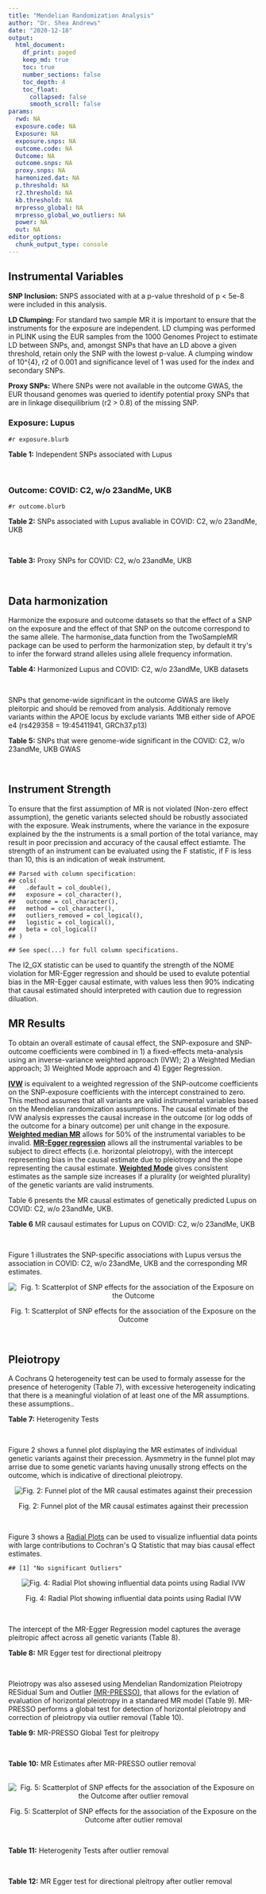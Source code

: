 ```yaml
---
title: "Mendelian Randomization Analysis"
author: "Dr. Shea Andrews"
date: "2020-12-18"
output:
  html_document:
    df_print: paged
    keep_md: true
    toc: true
    number_sections: false
    toc_depth: 4
    toc_float:
      collapsed: false
      smooth_scroll: false
params:
  rwd: NA
  exposure.code: NA
  Exposure: NA
  exposure.snps: NA
  outcome.code: NA
  Outcome: NA
  outcome.snps: NA
  proxy.snps: NA
  harmonized.dat: NA
  p.threshold: NA
  r2.threshold: NA
  kb.threshold: NA
  mrpresso_global: NA
  mrpresso_global_wo_outliers: NA
  power: NA
  out: NA
editor_options:
  chunk_output_type: console
---
```







## Instrumental Variables
**SNP Inclusion:** SNPS associated with at a p-value threshold of p < 5e-8 were included in this analysis.
<br>

**LD Clumping:** For standard two sample MR it is important to ensure that the instruments for the exposure are independent. LD clumping was performed in PLINK using the EUR samples from the 1000 Genomes Project to estimate LD between SNPs, and, amongst SNPs that have an LD above a given threshold, retain only the SNP with the lowest p-value. A clumping window of 10^{4}, r2 of 0.001 and significance level of 1 was used for the index and secondary SNPs.
<br>

**Proxy SNPs:** Where SNPs were not available in the outcome GWAS, the EUR thousand genomes was queried to identify potential proxy SNPs that are in linkage disequilibrium (r2 > 0.8) of the missing SNP.
<br>

### Exposure: Lupus
`#r exposure.blurb`
<br>

**Table 1:** Independent SNPs associated with Lupus
<div data-pagedtable="false">
  <script data-pagedtable-source type="application/json">
{"columns":[{"label":["SNP"],"name":[1],"type":["chr"],"align":["left"]},{"label":["CHROM"],"name":[2],"type":["dbl"],"align":["right"]},{"label":["POS"],"name":[3],"type":["dbl"],"align":["right"]},{"label":["REF"],"name":[4],"type":["chr"],"align":["left"]},{"label":["ALT"],"name":[5],"type":["chr"],"align":["left"]},{"label":["AF"],"name":[6],"type":["dbl"],"align":["right"]},{"label":["BETA"],"name":[7],"type":["dbl"],"align":["right"]},{"label":["SE"],"name":[8],"type":["dbl"],"align":["right"]},{"label":["Z"],"name":[9],"type":["dbl"],"align":["right"]},{"label":["P"],"name":[10],"type":["dbl"],"align":["right"]},{"label":["N"],"name":[11],"type":["dbl"],"align":["right"]},{"label":["TRAIT"],"name":[12],"type":["chr"],"align":["left"]}],"data":[{"1":"rs4661543","2":"1","3":"15229101","4":"T","5":"G","6":"0.89366400","7":"0.2744370","8":"0.04237546","9":"6.476320","10":"9.39891e-11","11":"23210","12":"Lupus"},{"1":"rs6679677","2":"1","3":"114303808","4":"C","5":"A","6":"0.13198000","7":"0.3364722","8":"0.04648538","9":"7.238238","10":"4.54552e-13","11":"23210","12":"Lupus"},{"1":"rs6671847","2":"1","3":"161478810","4":"G","5":"A","6":"0.43811600","7":"0.1988509","8":"0.02896508","9":"6.865193","10":"6.64016e-12","11":"23210","12":"Lupus"},{"1":"rs10912578","2":"1","3":"173251856","4":"A","5":"G","6":"0.69282600","7":"-0.2468600","8":"0.03099180","9":"-7.965340","10":"1.64776e-15","11":"23210","12":"Lupus"},{"1":"rs4916215","2":"1","3":"173314540","4":"C","5":"T","6":"0.77431100","7":"0.2231440","8":"0.03396932","9":"6.568970","10":"5.06636e-11","11":"23210","12":"Lupus"},{"1":"rs17849501","2":"1","3":"183542323","4":"C","5":"T","6":"0.04266520","7":"0.8109302","8":"0.04986423","9":"16.262763","10":"1.81370e-59","11":"23210","12":"Lupus"},{"1":"rs12094036","2":"1","3":"183558174","4":"T","5":"C","6":"0.06648550","7":"-0.3285041","8":"0.05785948","9":"-5.677618","10":"1.36583e-08","11":"23210","12":"Lupus"},{"1":"rs34703115","2":"2","3":"40282854","4":"T","5":"C","6":"0.05253620","7":"-0.6161861","8":"0.10477761","9":"-5.880895","10":"4.08053e-09","11":"23210","12":"Lupus"},{"1":"rs268124","2":"2","3":"65654364","4":"C","5":"T","6":"0.70927300","7":"0.1863300","8":"0.03237026","9":"5.756200","10":"8.60306e-09","11":"23210","12":"Lupus"},{"1":"rs13019891","2":"2","3":"113829869","4":"G","5":"T","6":"0.42580400","7":"-0.5621189","8":"0.02903360","9":"-19.360981","10":"1.64719e-83","11":"23210","12":"Lupus"},{"1":"rs2459611","2":"2","3":"191939187","4":"C","5":"T","6":"0.91986900","7":"0.2613650","8":"0.04524500","9":"5.776660","10":"7.62003e-09","11":"23210","12":"Lupus"},{"1":"rs4274624","2":"2","3":"191958656","4":"C","5":"T","6":"0.79354100","7":"-0.5596160","8":"0.03267912","9":"-17.124600","10":"9.73273e-66","11":"23210","12":"Lupus"},{"1":"rs10048743","2":"2","3":"213890232","4":"G","5":"T","6":"0.86960500","7":"-0.2311120","8":"0.04120563","9":"-5.608740","10":"2.03803e-08","11":"23210","12":"Lupus"},{"1":"rs10200680","2":"2","3":"223961877","4":"C","5":"T","6":"0.12876900","7":"-0.2484614","8":"0.04248350","9":"-5.848421","10":"4.96262e-09","11":"23210","12":"Lupus"},{"1":"rs2573219","2":"2","3":"233288667","4":"A","5":"C","6":"0.11355300","7":"0.5877867","8":"0.04292917","9":"13.692012","10":"1.13327e-42","11":"23210","12":"Lupus"},{"1":"rs9852014","2":"3","3":"129084581","4":"A","5":"G","6":"0.08055150","7":"0.6205765","8":"0.04927268","9":"12.594737","10":"2.25712e-36","11":"23210","12":"Lupus"},{"1":"rs1464446","2":"3","3":"146601295","4":"G","5":"T","6":"0.19522400","7":"-0.3285041","8":"0.04014973","9":"-8.181975","10":"2.79229e-16","11":"23210","12":"Lupus"},{"1":"rs13136219","2":"4","3":"102743687","4":"C","5":"T","6":"0.33503600","7":"-0.1743534","8":"0.02778696","9":"-6.274648","10":"3.50427e-10","11":"23210","12":"Lupus"},{"1":"rs4388254","2":"5","3":"133428601","4":"C","5":"T","6":"0.04080520","7":"0.3784364","8":"0.06039767","9":"6.265745","10":"3.71046e-10","11":"23210","12":"Lupus"},{"1":"rs1078324","2":"5","3":"149202268","4":"C","5":"A","6":"0.06524100","7":"-0.7133499","8":"0.07816647","9":"-9.126034","10":"7.10544e-20","11":"23210","12":"Lupus"},{"1":"rs6889239","2":"5","3":"150457771","4":"T","5":"C","6":"0.25117800","7":"0.2776317","8":"0.03173996","9":"8.747072","10":"2.18960e-18","11":"23210","12":"Lupus"},{"1":"rs2431697","2":"5","3":"159879978","4":"T","5":"C","6":"0.40740100","7":"-0.2231436","8":"0.02929643","9":"-7.616749","10":"2.60144e-14","11":"23210","12":"Lupus"},{"1":"rs12524498","2":"6","3":"31444187","4":"G","5":"T","6":"0.02318840","7":"-0.6733446","8":"0.12079282","9":"-5.574376","10":"2.48419e-08","11":"23210","12":"Lupus"},{"1":"rs389884","2":"6","3":"31940897","4":"A","5":"G","6":"0.10729800","7":"0.9282193","8":"0.04323190","9":"21.470703","10":"2.92560e-102","11":"23210","12":"Lupus"},{"1":"rs79197920","2":"6","3":"32455569","4":"C","5":"T","6":"0.65625000","7":"-0.4510760","8":"0.03341812","9":"-13.497900","10":"1.60819e-41","11":"23210","12":"Lupus"},{"1":"rs113753702","2":"6","3":"32471064","4":"T","5":"C","6":"0.43790100","7":"-0.3856625","8":"0.03422480","9":"-11.268508","10":"1.87724e-29","11":"23210","12":"Lupus"},{"1":"rs77062257","2":"6","3":"32620764","4":"A","5":"T","6":"0.16741300","7":"-0.4620355","8":"0.04802120","9":"-9.621488","10":"6.48854e-22","11":"23210","12":"Lupus"},{"1":"rs2097294","2":"6","3":"32779583","4":"C","5":"T","6":"0.00875099","7":"0.6981347","8":"0.06965172","9":"10.023223","10":"1.20508e-23","11":"23210","12":"Lupus"},{"1":"rs7768653","2":"6","3":"106574794","4":"C","5":"T","6":"0.60770100","7":"-0.2070140","8":"0.02968907","9":"-6.972740","10":"3.10827e-12","11":"23210","12":"Lupus"},{"1":"rs58721818","2":"6","3":"138243739","4":"C","5":"T","6":"0.03142030","7":"0.6575200","8":"0.07559407","9":"8.698037","10":"3.37674e-18","11":"23210","12":"Lupus"},{"1":"rs35000415","2":"7","3":"128585616","4":"C","5":"T","6":"0.14785900","7":"0.5877867","8":"0.04153895","9":"14.150252","10":"1.86090e-45","11":"23210","12":"Lupus"},{"1":"rs2736332","2":"8","3":"11339965","4":"G","5":"C","6":"0.24709300","7":"0.2776317","8":"0.03206938","9":"8.657222","10":"4.83401e-18","11":"23210","12":"Lupus"},{"1":"rs7823055","2":"8","3":"55511676","4":"G","5":"T","6":"0.57587300","7":"-0.3506570","8":"0.02862084","9":"-12.251800","10":"1.64303e-34","11":"23210","12":"Lupus"},{"1":"rs7097397","2":"10","3":"50025396","4":"G","5":"A","6":"0.35511500","7":"-0.1863296","8":"0.02871184","9":"-6.489643","10":"8.60398e-11","11":"23210","12":"Lupus"},{"1":"rs7899626","2":"10","3":"63825561","4":"C","5":"T","6":"0.32037800","7":"0.1823216","8":"0.03325319","9":"5.482830","10":"4.18576e-08","11":"23210","12":"Lupus"},{"1":"rs58688157","2":"11","3":"625085","4":"A","5":"G","6":"0.26210400","7":"-0.2231436","8":"0.03356474","9":"-6.648154","10":"2.96791e-11","11":"23210","12":"Lupus"},{"1":"rs353608","2":"11","3":"35101738","4":"A","5":"G","6":"0.53012700","7":"0.1863300","8":"0.02801977","9":"6.649930","10":"2.93228e-11","11":"23210","12":"Lupus"},{"1":"rs73050535","2":"12","3":"5012503","4":"C","5":"T","6":"0.01180100","7":"-0.7133499","8":"0.12413416","9":"-5.746604","10":"9.10536e-09","11":"23210","12":"Lupus"},{"1":"rs597808","2":"12","3":"111973358","4":"A","5":"G","6":"0.54462300","7":"-0.1625189","8":"0.02947364","9":"-5.514043","10":"3.50683e-08","11":"23210","12":"Lupus"},{"1":"rs1143679","2":"16","3":"31276811","4":"G","5":"A","6":"0.12236000","7":"0.5822156","8":"0.03998663","9":"14.560256","10":"5.02694e-48","11":"23210","12":"Lupus"},{"1":"rs13332649","2":"16","3":"85966683","4":"A","5":"G","6":"0.23690900","7":"-0.3147107","8":"0.03756825","9":"-8.377040","10":"5.42755e-17","11":"23210","12":"Lupus"},{"1":"rs143123127","2":"17","3":"38007190","4":"G","5":"A","6":"0.05919850","7":"0.4700036","8":"0.08403420","9":"5.593004","10":"2.23174e-08","11":"23210","12":"Lupus"},{"1":"rs35251378","2":"19","3":"10459969","4":"G","5":"A","6":"0.28126200","7":"-0.2357223","8":"0.03242656","9":"-7.269422","10":"3.61030e-13","11":"23210","12":"Lupus"},{"1":"rs73068668","2":"19","3":"55763262","4":"G","5":"A","6":"0.05480940","7":"-0.3147107","8":"0.05749035","9":"-5.474149","10":"4.39618e-08","11":"23210","12":"Lupus"},{"1":"rs3747093","2":"22","3":"21984379","4":"G","5":"A","6":"0.19129500","7":"0.2623643","8":"0.03450549","9":"7.603552","10":"2.88112e-14","11":"23210","12":"Lupus"}],"options":{"columns":{"min":{},"max":[10]},"rows":{"min":[10],"max":[10]},"pages":{}}}
  </script>
</div>
<br>

### Outcome: COVID: C2, w/o 23andMe, UKB
`#r outcome.blurb`
<br>

**Table 2:** SNPs associated with Lupus avaliable in COVID: C2, w/o 23andMe, UKB
<div data-pagedtable="false">
  <script data-pagedtable-source type="application/json">
{"columns":[{"label":["SNP"],"name":[1],"type":["chr"],"align":["left"]},{"label":["CHROM"],"name":[2],"type":["dbl"],"align":["right"]},{"label":["POS"],"name":[3],"type":["dbl"],"align":["right"]},{"label":["REF"],"name":[4],"type":["chr"],"align":["left"]},{"label":["ALT"],"name":[5],"type":["chr"],"align":["left"]},{"label":["AF"],"name":[6],"type":["dbl"],"align":["right"]},{"label":["BETA"],"name":[7],"type":["dbl"],"align":["right"]},{"label":["SE"],"name":[8],"type":["dbl"],"align":["right"]},{"label":["Z"],"name":[9],"type":["dbl"],"align":["right"]},{"label":["P"],"name":[10],"type":["dbl"],"align":["right"]},{"label":["N"],"name":[11],"type":["dbl"],"align":["right"]},{"label":["TRAIT"],"name":[12],"type":["chr"],"align":["left"]}],"data":[{"1":"rs4661543","2":"1","3":"15229101","4":"T","5":"G","6":"0.87790","7":"0.0313680","8":"0.023148","9":"1.35510627","10":"0.17540","11":"875223","12":"covid_vs._population__eur_w/o_23andMe__ukbb"},{"1":"rs6679677","2":"1","3":"114303808","4":"C","5":"A","6":"0.13620","7":"-0.0176830","8":"0.025996","9":"-0.68022003","10":"0.49640","11":"926803","12":"covid_vs._population__eur_w/o_23andMe__ukbb"},{"1":"rs6671847","2":"1","3":"161478810","4":"G","5":"A","6":"0.48470","7":"0.0169070","8":"0.017049","9":"0.99167107","10":"0.32140","11":"910464","12":"covid_vs._population__eur_w/o_23andMe__ukbb"},{"1":"rs10912578","2":"1","3":"173251856","4":"A","5":"G","6":"0.67670","7":"-0.0110020","8":"0.019658","9":"-0.55967036","10":"0.57570","11":"902008","12":"covid_vs._population__eur_w/o_23andMe__ukbb"},{"1":"rs4916215","2":"1","3":"173314540","4":"C","5":"T","6":"0.74930","7":"-0.0117020","8":"0.017533","9":"-0.66742714","10":"0.50450","11":"921184","12":"covid_vs._population__eur_w/o_23andMe__ukbb"},{"1":"rs17849501","2":"1","3":"183542323","4":"C","5":"T","6":"0.05602","7":"0.0149550","8":"0.035442","9":"0.42195700","10":"0.67310","11":"921184","12":"covid_vs._population__eur_w/o_23andMe__ukbb"},{"1":"rs12094036","2":"1","3":"183558174","4":"T","5":"C","6":"0.08955","7":"0.0340510","8":"0.028721","9":"1.18557850","10":"0.23580","11":"921184","12":"covid_vs._population__eur_w/o_23andMe__ukbb"},{"1":"rs34703115","2":"2","3":"40282854","4":"T","5":"C","6":"0.04201","7":"0.0235170","8":"0.045117","9":"0.52124476","10":"0.60220","11":"926803","12":"covid_vs._population__eur_w/o_23andMe__ukbb"},{"1":"rs268124","2":"2","3":"65654364","4":"C","5":"T","6":"0.70250","7":"-0.0169730","8":"0.019014","9":"-0.89265804","10":"0.37200","11":"916747","12":"covid_vs._population__eur_w/o_23andMe__ukbb"},{"1":"rs13019891","2":"2","3":"113829869","4":"G","5":"T","6":"0.44820","7":"-0.0017988","8":"0.016629","9":"-0.10817247","10":"0.91390","11":"916747","12":"covid_vs._population__eur_w/o_23andMe__ukbb"},{"1":"rs2459611","2":"2","3":"191939187","4":"C","5":"T","6":"0.90770","7":"0.0045164","8":"0.026956","9":"0.16754711","10":"0.86690","11":"916747","12":"covid_vs._population__eur_w/o_23andMe__ukbb"},{"1":"rs4274624","2":"2","3":"191958656","4":"C","5":"T","6":"0.77130","7":"0.0116180","8":"0.018555","9":"0.62613851","10":"0.53120","11":"926803","12":"covid_vs._population__eur_w/o_23andMe__ukbb"},{"1":"rs10048743","2":"2","3":"213890232","4":"G","5":"T","6":"0.82940","7":"-0.0187030","8":"0.022074","9":"-0.84728640","10":"0.39680","11":"926800","12":"covid_vs._population__eur_w/o_23andMe__ukbb"},{"1":"rs10200680","2":"2","3":"223961877","4":"C","5":"T","6":"0.15470","7":"0.0323790","8":"0.021743","9":"1.48916893","10":"0.13640","11":"926803","12":"covid_vs._population__eur_w/o_23andMe__ukbb"},{"1":"rs2573219","2":"2","3":"233288667","4":"A","5":"C","6":"0.10090","7":"-0.0374860","8":"0.026927","9":"-1.39213429","10":"0.16390","11":"926803","12":"covid_vs._population__eur_w/o_23andMe__ukbb"},{"1":"rs9852014","2":"3","3":"129084581","4":"A","5":"G","6":"0.08735","7":"-0.0046605","8":"0.031460","9":"-0.14814050","10":"0.88220","11":"916747","12":"covid_vs._population__eur_w/o_23andMe__ukbb"},{"1":"rs1464446","2":"3","3":"146601295","4":"G","5":"T","6":"0.20010","7":"-0.0135710","8":"0.021532","9":"-0.63027122","10":"0.52850","11":"917019","12":"covid_vs._population__eur_w/o_23andMe__ukbb"},{"1":"rs13136219","2":"4","3":"102743687","4":"C","5":"T","6":"0.35160","7":"-0.0043927","8":"0.015877","9":"-0.27667066","10":"0.78200","11":"926803","12":"covid_vs._population__eur_w/o_23andMe__ukbb"},{"1":"rs4388254","2":"5","3":"133428601","4":"C","5":"T","6":"0.07271","7":"0.0378050","8":"0.037239","9":"1.01519912","10":"0.31000","11":"916747","12":"covid_vs._population__eur_w/o_23andMe__ukbb"},{"1":"rs1078324","2":"5","3":"149202268","4":"C","5":"A","6":"0.06479","7":"0.0449480","8":"0.032235","9":"1.39438499","10":"0.16320","11":"926139","12":"covid_vs._population__eur_w/o_23andMe__ukbb"},{"1":"rs6889239","2":"5","3":"150457771","4":"T","5":"C","6":"0.25960","7":"-0.0164640","8":"0.018831","9":"-0.87430301","10":"0.38190","11":"916747","12":"covid_vs._population__eur_w/o_23andMe__ukbb"},{"1":"rs2431697","2":"5","3":"159879978","4":"T","5":"C","6":"0.40810","7":"-0.0280160","8":"0.015438","9":"-1.81474284","10":"0.06957","11":"926803","12":"covid_vs._population__eur_w/o_23andMe__ukbb"},{"1":"rs12524498","2":"6","3":"31444187","4":"G","5":"T","6":"0.03714","7":"0.0270040","8":"0.055720","9":"0.48463747","10":"0.62790","11":"896753","12":"covid_vs._population__eur_w/o_23andMe__ukbb"},{"1":"rs389884","2":"6","3":"31940897","4":"A","5":"G","6":"0.10850","7":"-0.0193300","8":"0.027588","9":"-0.70066696","10":"0.48350","11":"900868","12":"covid_vs._population__eur_w/o_23andMe__ukbb"},{"1":"rs77062257","2":"6","3":"32620764","4":"A","5":"T","6":"0.12960","7":"-0.0491640","8":"0.031086","9":"-1.58154796","10":"0.11380","11":"536800","12":"covid_vs._population__eur_w/o_23andMe__ukbb"},{"1":"rs7768653","2":"6","3":"106574794","4":"C","5":"T","6":"0.56950","7":"0.0098801","8":"0.015812","9":"0.62484822","10":"0.53210","11":"926139","12":"covid_vs._population__eur_w/o_23andMe__ukbb"},{"1":"rs58721818","2":"6","3":"138243739","4":"C","5":"T","6":"0.03662","7":"-0.0041419","8":"0.047220","9":"-0.08771495","10":"0.93010","11":"927102","12":"covid_vs._population__eur_w/o_23andMe__ukbb"},{"1":"rs35000415","2":"7","3":"128585616","4":"C","5":"T","6":"0.14350","7":"0.0129990","8":"0.023855","9":"0.54491721","10":"0.58580","11":"927103","12":"covid_vs._population__eur_w/o_23andMe__ukbb"},{"1":"rs2736332","2":"8","3":"11339965","4":"G","5":"C","6":"0.25610","7":"0.0082380","8":"0.017454","9":"0.47198350","10":"0.63690","11":"927103","12":"covid_vs._population__eur_w/o_23andMe__ukbb"},{"1":"rs7823055","2":"8","3":"55511676","4":"G","5":"T","6":"0.56600","7":"0.0167740","8":"0.018614","9":"0.90114967","10":"0.36750","11":"907627","12":"covid_vs._population__eur_w/o_23andMe__ukbb"},{"1":"rs7097397","2":"10","3":"50025396","4":"G","5":"A","6":"0.36690","7":"0.0189320","8":"0.015778","9":"1.19989859","10":"0.23020","11":"926803","12":"covid_vs._population__eur_w/o_23andMe__ukbb"},{"1":"rs7899626","2":"10","3":"63825561","4":"C","5":"T","6":"0.34140","7":"-0.0047033","8":"0.017783","9":"-0.26448293","10":"0.79140","11":"916747","12":"covid_vs._population__eur_w/o_23andMe__ukbb"},{"1":"rs58688157","2":"11","3":"625085","4":"A","5":"G","6":"0.24380","7":"0.0211920","8":"0.018671","9":"1.13502223","10":"0.25640","11":"916747","12":"covid_vs._population__eur_w/o_23andMe__ukbb"},{"1":"rs353608","2":"11","3":"35101738","4":"A","5":"G","6":"0.51810","7":"0.0088334","8":"0.016565","9":"0.53325687","10":"0.59390","11":"916083","12":"covid_vs._population__eur_w/o_23andMe__ukbb"},{"1":"rs73050535","2":"12","3":"5012503","4":"C","5":"T","6":"0.02258","7":"0.0772470","8":"0.055848","9":"1.38316502","10":"0.16660","11":"920820","12":"covid_vs._population__eur_w/o_23andMe__ukbb"},{"1":"rs597808","2":"12","3":"111973358","4":"A","5":"G","6":"0.57020","7":"0.0230790","8":"0.016884","9":"1.36691542","10":"0.17160","11":"910686","12":"covid_vs._population__eur_w/o_23andMe__ukbb"},{"1":"rs1143679","2":"16","3":"31276811","4":"G","5":"A","6":"0.12280","7":"-0.0432830","8":"0.025979","9":"-1.66607645","10":"0.09569","11":"910986","12":"covid_vs._population__eur_w/o_23andMe__ukbb"},{"1":"rs13332649","2":"16","3":"85966683","4":"A","5":"G","6":"0.27230","7":"0.0311980","8":"0.018573","9":"1.67975017","10":"0.09300","11":"926803","12":"covid_vs._population__eur_w/o_23andMe__ukbb"},{"1":"rs35251378","2":"19","3":"10459969","4":"G","5":"A","6":"0.27230","7":"0.0393280","8":"0.018376","9":"2.14018285","10":"0.03234","11":"916747","12":"covid_vs._population__eur_w/o_23andMe__ukbb"},{"1":"rs73068668","2":"19","3":"55763262","4":"G","5":"A","6":"0.07870","7":"-0.0604960","8":"0.032455","9":"-1.86399630","10":"0.06232","11":"916747","12":"covid_vs._population__eur_w/o_23andMe__ukbb"},{"1":"rs3747093","2":"22","3":"21984379","4":"G","5":"A","6":"0.23850","7":"0.0317960","8":"0.020415","9":"1.55748224","10":"0.11940","11":"916747","12":"covid_vs._population__eur_w/o_23andMe__ukbb"},{"1":"rs79197920","2":"NA","3":"NA","4":"NA","5":"NA","6":"NA","7":"NA","8":"NA","9":"NA","10":"NA","11":"NA","12":"NA"},{"1":"rs113753702","2":"NA","3":"NA","4":"NA","5":"NA","6":"NA","7":"NA","8":"NA","9":"NA","10":"NA","11":"NA","12":"NA"},{"1":"rs2097294","2":"NA","3":"NA","4":"NA","5":"NA","6":"NA","7":"NA","8":"NA","9":"NA","10":"NA","11":"NA","12":"NA"},{"1":"rs143123127","2":"NA","3":"NA","4":"NA","5":"NA","6":"NA","7":"NA","8":"NA","9":"NA","10":"NA","11":"NA","12":"NA"}],"options":{"columns":{"min":{},"max":[10]},"rows":{"min":[10],"max":[10]},"pages":{}}}
  </script>
</div>
<br>

**Table 3:** Proxy SNPs for COVID: C2, w/o 23andMe, UKB
<div data-pagedtable="false">
  <script data-pagedtable-source type="application/json">
{"columns":[{"label":["target_snp"],"name":[1],"type":["chr"],"align":["left"]},{"label":["proxy_snp"],"name":[2],"type":["chr"],"align":["left"]},{"label":["ld.r2"],"name":[3],"type":["dbl"],"align":["right"]},{"label":["Dprime"],"name":[4],"type":["dbl"],"align":["right"]},{"label":["PHASE"],"name":[5],"type":["chr"],"align":["left"]},{"label":["X12"],"name":[6],"type":["lgl"],"align":["right"]},{"label":["CHROM"],"name":[7],"type":["dbl"],"align":["right"]},{"label":["POS"],"name":[8],"type":["dbl"],"align":["right"]},{"label":["REF.proxy"],"name":[9],"type":["chr"],"align":["left"]},{"label":["ALT.proxy"],"name":[10],"type":["lgl"],"align":["right"]},{"label":["AF"],"name":[11],"type":["dbl"],"align":["right"]},{"label":["BETA"],"name":[12],"type":["dbl"],"align":["right"]},{"label":["SE"],"name":[13],"type":["dbl"],"align":["right"]},{"label":["Z"],"name":[14],"type":["dbl"],"align":["right"]},{"label":["P"],"name":[15],"type":["dbl"],"align":["right"]},{"label":["N"],"name":[16],"type":["dbl"],"align":["right"]},{"label":["TRAIT"],"name":[17],"type":["chr"],"align":["left"]},{"label":["ref"],"name":[18],"type":["chr"],"align":["left"]},{"label":["ref.proxy"],"name":[19],"type":["lgl"],"align":["right"]},{"label":["alt"],"name":[20],"type":["chr"],"align":["left"]},{"label":["alt.proxy"],"name":[21],"type":["chr"],"align":["left"]},{"label":["ALT"],"name":[22],"type":["chr"],"align":["left"]},{"label":["REF"],"name":[23],"type":["chr"],"align":["left"]},{"label":["proxy.outcome"],"name":[24],"type":["lgl"],"align":["right"]}],"data":[{"1":"rs143123127","2":"rs112876941","3":"1","4":"1","5":"AT/GA","6":"NA","7":"17","8":"37922804","9":"A","10":"TRUE","11":"0.05542","12":"-0.013916","13":"0.04114","14":"-0.3382596","15":"0.7352","16":"926803","17":"covid_vs._population__eur_w/o_23andMe__ukbb","18":"A","19":"TRUE","20":"G","21":"A","22":"A","23":"G","24":"TRUE"},{"1":"rs79197920","2":"NA","3":"NA","4":"NA","5":"NA","6":"NA","7":"NA","8":"NA","9":"NA","10":"NA","11":"NA","12":"NA","13":"NA","14":"NA","15":"NA","16":"NA","17":"NA","18":"NA","19":"NA","20":"NA","21":"NA","22":"NA","23":"NA","24":"NA"},{"1":"rs113753702","2":"NA","3":"NA","4":"NA","5":"NA","6":"NA","7":"NA","8":"NA","9":"NA","10":"NA","11":"NA","12":"NA","13":"NA","14":"NA","15":"NA","16":"NA","17":"NA","18":"NA","19":"NA","20":"NA","21":"NA","22":"NA","23":"NA","24":"NA"},{"1":"rs2097294","2":"NA","3":"NA","4":"NA","5":"NA","6":"NA","7":"NA","8":"NA","9":"NA","10":"NA","11":"NA","12":"NA","13":"NA","14":"NA","15":"NA","16":"NA","17":"NA","18":"NA","19":"NA","20":"NA","21":"NA","22":"NA","23":"NA","24":"NA"}],"options":{"columns":{"min":{},"max":[10]},"rows":{"min":[10],"max":[10]},"pages":{}}}
  </script>
</div>
<br>

## Data harmonization
Harmonize the exposure and outcome datasets so that the effect of a SNP on the exposure and the effect of that SNP on the outcome correspond to the same allele. The harmonise_data function from the TwoSampleMR package can be used to perform the harmonization step, by default it try's to infer the forward strand alleles using allele frequency information.
<br>

**Table 4:** Harmonized Lupus and COVID: C2, w/o 23andMe, UKB datasets
<div data-pagedtable="false">
  <script data-pagedtable-source type="application/json">
{"columns":[{"label":["SNP"],"name":[1],"type":["chr"],"align":["left"]},{"label":["effect_allele.exposure"],"name":[2],"type":["chr"],"align":["left"]},{"label":["other_allele.exposure"],"name":[3],"type":["chr"],"align":["left"]},{"label":["effect_allele.outcome"],"name":[4],"type":["chr"],"align":["left"]},{"label":["other_allele.outcome"],"name":[5],"type":["chr"],"align":["left"]},{"label":["beta.exposure"],"name":[6],"type":["dbl"],"align":["right"]},{"label":["beta.outcome"],"name":[7],"type":["dbl"],"align":["right"]},{"label":["eaf.exposure"],"name":[8],"type":["dbl"],"align":["right"]},{"label":["eaf.outcome"],"name":[9],"type":["dbl"],"align":["right"]},{"label":["remove"],"name":[10],"type":["lgl"],"align":["right"]},{"label":["palindromic"],"name":[11],"type":["lgl"],"align":["right"]},{"label":["ambiguous"],"name":[12],"type":["lgl"],"align":["right"]},{"label":["id.outcome"],"name":[13],"type":["chr"],"align":["left"]},{"label":["chr.outcome"],"name":[14],"type":["dbl"],"align":["right"]},{"label":["pos.outcome"],"name":[15],"type":["dbl"],"align":["right"]},{"label":["se.outcome"],"name":[16],"type":["dbl"],"align":["right"]},{"label":["z.outcome"],"name":[17],"type":["dbl"],"align":["right"]},{"label":["pval.outcome"],"name":[18],"type":["dbl"],"align":["right"]},{"label":["samplesize.outcome"],"name":[19],"type":["dbl"],"align":["right"]},{"label":["outcome"],"name":[20],"type":["chr"],"align":["left"]},{"label":["mr_keep.outcome"],"name":[21],"type":["lgl"],"align":["right"]},{"label":["pval_origin.outcome"],"name":[22],"type":["chr"],"align":["left"]},{"label":["chr.exposure"],"name":[23],"type":["dbl"],"align":["right"]},{"label":["pos.exposure"],"name":[24],"type":["dbl"],"align":["right"]},{"label":["se.exposure"],"name":[25],"type":["dbl"],"align":["right"]},{"label":["z.exposure"],"name":[26],"type":["dbl"],"align":["right"]},{"label":["pval.exposure"],"name":[27],"type":["dbl"],"align":["right"]},{"label":["samplesize.exposure"],"name":[28],"type":["dbl"],"align":["right"]},{"label":["exposure"],"name":[29],"type":["chr"],"align":["left"]},{"label":["mr_keep.exposure"],"name":[30],"type":["lgl"],"align":["right"]},{"label":["pval_origin.exposure"],"name":[31],"type":["chr"],"align":["left"]},{"label":["id.exposure"],"name":[32],"type":["chr"],"align":["left"]},{"label":["action"],"name":[33],"type":["dbl"],"align":["right"]},{"label":["mr_keep"],"name":[34],"type":["lgl"],"align":["right"]},{"label":["pt"],"name":[35],"type":["dbl"],"align":["right"]},{"label":["pleitropy_keep"],"name":[36],"type":["lgl"],"align":["right"]},{"label":["mrpresso_RSSobs"],"name":[37],"type":["lgl"],"align":["right"]},{"label":["mrpresso_pval"],"name":[38],"type":["lgl"],"align":["right"]},{"label":["mrpresso_keep"],"name":[39],"type":["lgl"],"align":["right"]}],"data":[{"1":"rs10048743","2":"T","3":"G","4":"T","5":"G","6":"-0.2311120","7":"-0.0187030","8":"0.8696050","9":"0.82940","10":"FALSE","11":"FALSE","12":"FALSE","13":"smSrbu","14":"2","15":"213890232","16":"0.022074","17":"-0.84728640","18":"0.39680","19":"926800","20":"covidhgi2020anaC2v4eurwoukbb","21":"TRUE","22":"reported","23":"2","24":"213890232","25":"0.04120563","26":"-5.608740","27":"2.03803e-08","28":"23210","29":"Betham2015lupus","30":"TRUE","31":"reported","32":"12dRhV","33":"2","34":"TRUE","35":"5e-08","36":"TRUE","37":"NA","38":"NA","39":"TRUE"},{"1":"rs10200680","2":"T","3":"C","4":"T","5":"C","6":"-0.2484614","7":"0.0323790","8":"0.1287690","9":"0.15470","10":"FALSE","11":"FALSE","12":"FALSE","13":"smSrbu","14":"2","15":"223961877","16":"0.021743","17":"1.48916893","18":"0.13640","19":"926803","20":"covidhgi2020anaC2v4eurwoukbb","21":"TRUE","22":"reported","23":"2","24":"223961877","25":"0.04248350","26":"-5.848421","27":"4.96262e-09","28":"23210","29":"Betham2015lupus","30":"TRUE","31":"reported","32":"12dRhV","33":"2","34":"TRUE","35":"5e-08","36":"TRUE","37":"NA","38":"NA","39":"TRUE"},{"1":"rs1078324","2":"A","3":"C","4":"A","5":"C","6":"-0.7133499","7":"0.0449480","8":"0.0652410","9":"0.06479","10":"FALSE","11":"FALSE","12":"FALSE","13":"smSrbu","14":"5","15":"149202268","16":"0.032235","17":"1.39438499","18":"0.16320","19":"926139","20":"covidhgi2020anaC2v4eurwoukbb","21":"TRUE","22":"reported","23":"5","24":"149202268","25":"0.07816647","26":"-9.126034","27":"7.10544e-20","28":"23210","29":"Betham2015lupus","30":"TRUE","31":"reported","32":"12dRhV","33":"2","34":"TRUE","35":"5e-08","36":"TRUE","37":"NA","38":"NA","39":"TRUE"},{"1":"rs10912578","2":"G","3":"A","4":"G","5":"A","6":"-0.2468600","7":"-0.0110020","8":"0.6928260","9":"0.67670","10":"FALSE","11":"FALSE","12":"FALSE","13":"smSrbu","14":"1","15":"173251856","16":"0.019658","17":"-0.55967036","18":"0.57570","19":"902008","20":"covidhgi2020anaC2v4eurwoukbb","21":"TRUE","22":"reported","23":"1","24":"173251856","25":"0.03099180","26":"-7.965340","27":"1.64776e-15","28":"23210","29":"Betham2015lupus","30":"TRUE","31":"reported","32":"12dRhV","33":"2","34":"TRUE","35":"5e-08","36":"TRUE","37":"NA","38":"NA","39":"TRUE"},{"1":"rs1143679","2":"A","3":"G","4":"A","5":"G","6":"0.5822156","7":"-0.0432830","8":"0.1223600","9":"0.12280","10":"FALSE","11":"FALSE","12":"FALSE","13":"smSrbu","14":"16","15":"31276811","16":"0.025979","17":"-1.66607645","18":"0.09569","19":"910986","20":"covidhgi2020anaC2v4eurwoukbb","21":"TRUE","22":"reported","23":"16","24":"31276811","25":"0.03998663","26":"14.560256","27":"5.02694e-48","28":"23210","29":"Betham2015lupus","30":"TRUE","31":"reported","32":"12dRhV","33":"2","34":"TRUE","35":"5e-08","36":"TRUE","37":"NA","38":"NA","39":"TRUE"},{"1":"rs12094036","2":"C","3":"T","4":"C","5":"T","6":"-0.3285041","7":"0.0340510","8":"0.0664855","9":"0.08955","10":"FALSE","11":"FALSE","12":"FALSE","13":"smSrbu","14":"1","15":"183558174","16":"0.028721","17":"1.18557850","18":"0.23580","19":"921184","20":"covidhgi2020anaC2v4eurwoukbb","21":"TRUE","22":"reported","23":"1","24":"183558174","25":"0.05785948","26":"-5.677618","27":"1.36583e-08","28":"23210","29":"Betham2015lupus","30":"TRUE","31":"reported","32":"12dRhV","33":"2","34":"TRUE","35":"5e-08","36":"TRUE","37":"NA","38":"NA","39":"TRUE"},{"1":"rs12524498","2":"T","3":"G","4":"T","5":"G","6":"-0.6733446","7":"0.0270040","8":"0.0231884","9":"0.03714","10":"FALSE","11":"FALSE","12":"FALSE","13":"smSrbu","14":"6","15":"31444187","16":"0.055720","17":"0.48463747","18":"0.62790","19":"896753","20":"covidhgi2020anaC2v4eurwoukbb","21":"TRUE","22":"reported","23":"6","24":"31444187","25":"0.12079282","26":"-5.574376","27":"2.48419e-08","28":"23210","29":"Betham2015lupus","30":"TRUE","31":"reported","32":"12dRhV","33":"2","34":"TRUE","35":"5e-08","36":"TRUE","37":"NA","38":"NA","39":"TRUE"},{"1":"rs13019891","2":"T","3":"G","4":"T","5":"G","6":"-0.5621189","7":"-0.0017988","8":"0.4258040","9":"0.44820","10":"FALSE","11":"FALSE","12":"FALSE","13":"smSrbu","14":"2","15":"113829869","16":"0.016629","17":"-0.10817247","18":"0.91390","19":"916747","20":"covidhgi2020anaC2v4eurwoukbb","21":"TRUE","22":"reported","23":"2","24":"113829869","25":"0.02903360","26":"-19.360981","27":"1.64719e-83","28":"23210","29":"Betham2015lupus","30":"TRUE","31":"reported","32":"12dRhV","33":"2","34":"TRUE","35":"5e-08","36":"TRUE","37":"NA","38":"NA","39":"TRUE"},{"1":"rs13136219","2":"T","3":"C","4":"T","5":"C","6":"-0.1743534","7":"-0.0043927","8":"0.3350360","9":"0.35160","10":"FALSE","11":"FALSE","12":"FALSE","13":"smSrbu","14":"4","15":"102743687","16":"0.015877","17":"-0.27667066","18":"0.78200","19":"926803","20":"covidhgi2020anaC2v4eurwoukbb","21":"TRUE","22":"reported","23":"4","24":"102743687","25":"0.02778696","26":"-6.274648","27":"3.50427e-10","28":"23210","29":"Betham2015lupus","30":"TRUE","31":"reported","32":"12dRhV","33":"2","34":"TRUE","35":"5e-08","36":"TRUE","37":"NA","38":"NA","39":"TRUE"},{"1":"rs13332649","2":"G","3":"A","4":"G","5":"A","6":"-0.3147107","7":"0.0311980","8":"0.2369090","9":"0.27230","10":"FALSE","11":"FALSE","12":"FALSE","13":"smSrbu","14":"16","15":"85966683","16":"0.018573","17":"1.67975017","18":"0.09300","19":"926803","20":"covidhgi2020anaC2v4eurwoukbb","21":"TRUE","22":"reported","23":"16","24":"85966683","25":"0.03756825","26":"-8.377040","27":"5.42755e-17","28":"23210","29":"Betham2015lupus","30":"TRUE","31":"reported","32":"12dRhV","33":"2","34":"TRUE","35":"5e-08","36":"TRUE","37":"NA","38":"NA","39":"TRUE"},{"1":"rs143123127","2":"A","3":"G","4":"A","5":"G","6":"0.4700036","7":"-0.0139160","8":"0.0591985","9":"0.05542","10":"FALSE","11":"FALSE","12":"FALSE","13":"smSrbu","14":"17","15":"37922804","16":"0.041140","17":"-0.33825960","18":"0.73520","19":"926803","20":"covidhgi2020anaC2v4eurwoukbb","21":"TRUE","22":"reported","23":"17","24":"38007190","25":"0.08403420","26":"5.593004","27":"2.23174e-08","28":"23210","29":"Betham2015lupus","30":"TRUE","31":"reported","32":"12dRhV","33":"2","34":"TRUE","35":"5e-08","36":"TRUE","37":"NA","38":"NA","39":"TRUE"},{"1":"rs1464446","2":"T","3":"G","4":"T","5":"G","6":"-0.3285041","7":"-0.0135710","8":"0.1952240","9":"0.20010","10":"FALSE","11":"FALSE","12":"FALSE","13":"smSrbu","14":"3","15":"146601295","16":"0.021532","17":"-0.63027122","18":"0.52850","19":"917019","20":"covidhgi2020anaC2v4eurwoukbb","21":"TRUE","22":"reported","23":"3","24":"146601295","25":"0.04014973","26":"-8.181975","27":"2.79229e-16","28":"23210","29":"Betham2015lupus","30":"TRUE","31":"reported","32":"12dRhV","33":"2","34":"TRUE","35":"5e-08","36":"TRUE","37":"NA","38":"NA","39":"TRUE"},{"1":"rs17849501","2":"T","3":"C","4":"T","5":"C","6":"0.8109302","7":"0.0149550","8":"0.0426652","9":"0.05602","10":"FALSE","11":"FALSE","12":"FALSE","13":"smSrbu","14":"1","15":"183542323","16":"0.035442","17":"0.42195700","18":"0.67310","19":"921184","20":"covidhgi2020anaC2v4eurwoukbb","21":"TRUE","22":"reported","23":"1","24":"183542323","25":"0.04986423","26":"16.262763","27":"1.81370e-59","28":"23210","29":"Betham2015lupus","30":"TRUE","31":"reported","32":"12dRhV","33":"2","34":"TRUE","35":"5e-08","36":"TRUE","37":"NA","38":"NA","39":"TRUE"},{"1":"rs2431697","2":"C","3":"T","4":"C","5":"T","6":"-0.2231436","7":"-0.0280160","8":"0.4074010","9":"0.40810","10":"FALSE","11":"FALSE","12":"FALSE","13":"smSrbu","14":"5","15":"159879978","16":"0.015438","17":"-1.81474284","18":"0.06957","19":"926803","20":"covidhgi2020anaC2v4eurwoukbb","21":"TRUE","22":"reported","23":"5","24":"159879978","25":"0.02929643","26":"-7.616749","27":"2.60144e-14","28":"23210","29":"Betham2015lupus","30":"TRUE","31":"reported","32":"12dRhV","33":"2","34":"TRUE","35":"5e-08","36":"TRUE","37":"NA","38":"NA","39":"TRUE"},{"1":"rs2459611","2":"T","3":"C","4":"T","5":"C","6":"0.2613650","7":"0.0045164","8":"0.9198690","9":"0.90770","10":"FALSE","11":"FALSE","12":"FALSE","13":"smSrbu","14":"2","15":"191939187","16":"0.026956","17":"0.16754711","18":"0.86690","19":"916747","20":"covidhgi2020anaC2v4eurwoukbb","21":"TRUE","22":"reported","23":"2","24":"191939187","25":"0.04524500","26":"5.776660","27":"7.62003e-09","28":"23210","29":"Betham2015lupus","30":"TRUE","31":"reported","32":"12dRhV","33":"2","34":"TRUE","35":"5e-08","36":"TRUE","37":"NA","38":"NA","39":"TRUE"},{"1":"rs2573219","2":"C","3":"A","4":"C","5":"A","6":"0.5877867","7":"-0.0374860","8":"0.1135530","9":"0.10090","10":"FALSE","11":"FALSE","12":"FALSE","13":"smSrbu","14":"2","15":"233288667","16":"0.026927","17":"-1.39213429","18":"0.16390","19":"926803","20":"covidhgi2020anaC2v4eurwoukbb","21":"TRUE","22":"reported","23":"2","24":"233288667","25":"0.04292917","26":"13.692012","27":"1.13327e-42","28":"23210","29":"Betham2015lupus","30":"TRUE","31":"reported","32":"12dRhV","33":"2","34":"TRUE","35":"5e-08","36":"TRUE","37":"NA","38":"NA","39":"TRUE"},{"1":"rs268124","2":"T","3":"C","4":"T","5":"C","6":"0.1863300","7":"-0.0169730","8":"0.7092730","9":"0.70250","10":"FALSE","11":"FALSE","12":"FALSE","13":"smSrbu","14":"2","15":"65654364","16":"0.019014","17":"-0.89265804","18":"0.37200","19":"916747","20":"covidhgi2020anaC2v4eurwoukbb","21":"TRUE","22":"reported","23":"2","24":"65654364","25":"0.03237026","26":"5.756200","27":"8.60306e-09","28":"23210","29":"Betham2015lupus","30":"TRUE","31":"reported","32":"12dRhV","33":"2","34":"TRUE","35":"5e-08","36":"TRUE","37":"NA","38":"NA","39":"TRUE"},{"1":"rs2736332","2":"C","3":"G","4":"C","5":"G","6":"0.2776317","7":"0.0082380","8":"0.2470930","9":"0.25610","10":"FALSE","11":"TRUE","12":"FALSE","13":"smSrbu","14":"8","15":"11339965","16":"0.017454","17":"0.47198350","18":"0.63690","19":"927103","20":"covidhgi2020anaC2v4eurwoukbb","21":"TRUE","22":"reported","23":"8","24":"11339965","25":"0.03206938","26":"8.657222","27":"4.83401e-18","28":"23210","29":"Betham2015lupus","30":"TRUE","31":"reported","32":"12dRhV","33":"2","34":"TRUE","35":"5e-08","36":"TRUE","37":"NA","38":"NA","39":"TRUE"},{"1":"rs34703115","2":"C","3":"T","4":"C","5":"T","6":"-0.6161861","7":"0.0235170","8":"0.0525362","9":"0.04201","10":"FALSE","11":"FALSE","12":"FALSE","13":"smSrbu","14":"2","15":"40282854","16":"0.045117","17":"0.52124476","18":"0.60220","19":"926803","20":"covidhgi2020anaC2v4eurwoukbb","21":"TRUE","22":"reported","23":"2","24":"40282854","25":"0.10477761","26":"-5.880895","27":"4.08053e-09","28":"23210","29":"Betham2015lupus","30":"TRUE","31":"reported","32":"12dRhV","33":"2","34":"TRUE","35":"5e-08","36":"TRUE","37":"NA","38":"NA","39":"TRUE"},{"1":"rs35000415","2":"T","3":"C","4":"T","5":"C","6":"0.5877867","7":"0.0129990","8":"0.1478590","9":"0.14350","10":"FALSE","11":"FALSE","12":"FALSE","13":"smSrbu","14":"7","15":"128585616","16":"0.023855","17":"0.54491721","18":"0.58580","19":"927103","20":"covidhgi2020anaC2v4eurwoukbb","21":"TRUE","22":"reported","23":"7","24":"128585616","25":"0.04153895","26":"14.150252","27":"1.86090e-45","28":"23210","29":"Betham2015lupus","30":"TRUE","31":"reported","32":"12dRhV","33":"2","34":"TRUE","35":"5e-08","36":"TRUE","37":"NA","38":"NA","39":"TRUE"},{"1":"rs35251378","2":"A","3":"G","4":"A","5":"G","6":"-0.2357223","7":"0.0393280","8":"0.2812620","9":"0.27230","10":"FALSE","11":"FALSE","12":"FALSE","13":"smSrbu","14":"19","15":"10459969","16":"0.018376","17":"2.14018285","18":"0.03234","19":"916747","20":"covidhgi2020anaC2v4eurwoukbb","21":"TRUE","22":"reported","23":"19","24":"10459969","25":"0.03242656","26":"-7.269422","27":"3.61030e-13","28":"23210","29":"Betham2015lupus","30":"TRUE","31":"reported","32":"12dRhV","33":"2","34":"TRUE","35":"5e-08","36":"TRUE","37":"NA","38":"NA","39":"TRUE"},{"1":"rs353608","2":"G","3":"A","4":"G","5":"A","6":"0.1863300","7":"0.0088334","8":"0.5301270","9":"0.51810","10":"FALSE","11":"FALSE","12":"FALSE","13":"smSrbu","14":"11","15":"35101738","16":"0.016565","17":"0.53325687","18":"0.59390","19":"916083","20":"covidhgi2020anaC2v4eurwoukbb","21":"TRUE","22":"reported","23":"11","24":"35101738","25":"0.02801977","26":"6.649930","27":"2.93228e-11","28":"23210","29":"Betham2015lupus","30":"TRUE","31":"reported","32":"12dRhV","33":"2","34":"TRUE","35":"5e-08","36":"TRUE","37":"NA","38":"NA","39":"TRUE"},{"1":"rs3747093","2":"A","3":"G","4":"A","5":"G","6":"0.2623643","7":"0.0317960","8":"0.1912950","9":"0.23850","10":"FALSE","11":"FALSE","12":"FALSE","13":"smSrbu","14":"22","15":"21984379","16":"0.020415","17":"1.55748224","18":"0.11940","19":"916747","20":"covidhgi2020anaC2v4eurwoukbb","21":"TRUE","22":"reported","23":"22","24":"21984379","25":"0.03450549","26":"7.603552","27":"2.88112e-14","28":"23210","29":"Betham2015lupus","30":"TRUE","31":"reported","32":"12dRhV","33":"2","34":"TRUE","35":"5e-08","36":"TRUE","37":"NA","38":"NA","39":"TRUE"},{"1":"rs389884","2":"G","3":"A","4":"G","5":"A","6":"0.9282193","7":"-0.0193300","8":"0.1072980","9":"0.10850","10":"FALSE","11":"FALSE","12":"FALSE","13":"smSrbu","14":"6","15":"31940897","16":"0.027588","17":"-0.70066696","18":"0.48350","19":"900868","20":"covidhgi2020anaC2v4eurwoukbb","21":"TRUE","22":"reported","23":"6","24":"31940897","25":"0.04323190","26":"21.470703","27":"2.92560e-102","28":"23210","29":"Betham2015lupus","30":"TRUE","31":"reported","32":"12dRhV","33":"2","34":"TRUE","35":"5e-08","36":"TRUE","37":"NA","38":"NA","39":"TRUE"},{"1":"rs4274624","2":"T","3":"C","4":"T","5":"C","6":"-0.5596160","7":"0.0116180","8":"0.7935410","9":"0.77130","10":"FALSE","11":"FALSE","12":"FALSE","13":"smSrbu","14":"2","15":"191958656","16":"0.018555","17":"0.62613851","18":"0.53120","19":"926803","20":"covidhgi2020anaC2v4eurwoukbb","21":"TRUE","22":"reported","23":"2","24":"191958656","25":"0.03267912","26":"-17.124600","27":"9.73273e-66","28":"23210","29":"Betham2015lupus","30":"TRUE","31":"reported","32":"12dRhV","33":"2","34":"TRUE","35":"5e-08","36":"TRUE","37":"NA","38":"NA","39":"TRUE"},{"1":"rs4388254","2":"T","3":"C","4":"T","5":"C","6":"0.3784364","7":"0.0378050","8":"0.0408052","9":"0.07271","10":"FALSE","11":"FALSE","12":"FALSE","13":"smSrbu","14":"5","15":"133428601","16":"0.037239","17":"1.01519912","18":"0.31000","19":"916747","20":"covidhgi2020anaC2v4eurwoukbb","21":"TRUE","22":"reported","23":"5","24":"133428601","25":"0.06039767","26":"6.265745","27":"3.71046e-10","28":"23210","29":"Betham2015lupus","30":"TRUE","31":"reported","32":"12dRhV","33":"2","34":"TRUE","35":"5e-08","36":"TRUE","37":"NA","38":"NA","39":"TRUE"},{"1":"rs4661543","2":"G","3":"T","4":"G","5":"T","6":"0.2744370","7":"0.0313680","8":"0.8936640","9":"0.87790","10":"FALSE","11":"FALSE","12":"FALSE","13":"smSrbu","14":"1","15":"15229101","16":"0.023148","17":"1.35510627","18":"0.17540","19":"875223","20":"covidhgi2020anaC2v4eurwoukbb","21":"TRUE","22":"reported","23":"1","24":"15229101","25":"0.04237546","26":"6.476320","27":"9.39891e-11","28":"23210","29":"Betham2015lupus","30":"TRUE","31":"reported","32":"12dRhV","33":"2","34":"TRUE","35":"5e-08","36":"TRUE","37":"NA","38":"NA","39":"TRUE"},{"1":"rs4916215","2":"T","3":"C","4":"T","5":"C","6":"0.2231440","7":"-0.0117020","8":"0.7743110","9":"0.74930","10":"FALSE","11":"FALSE","12":"FALSE","13":"smSrbu","14":"1","15":"173314540","16":"0.017533","17":"-0.66742714","18":"0.50450","19":"921184","20":"covidhgi2020anaC2v4eurwoukbb","21":"TRUE","22":"reported","23":"1","24":"173314540","25":"0.03396932","26":"6.568970","27":"5.06636e-11","28":"23210","29":"Betham2015lupus","30":"TRUE","31":"reported","32":"12dRhV","33":"2","34":"TRUE","35":"5e-08","36":"TRUE","37":"NA","38":"NA","39":"TRUE"},{"1":"rs58688157","2":"G","3":"A","4":"G","5":"A","6":"-0.2231436","7":"0.0211920","8":"0.2621040","9":"0.24380","10":"FALSE","11":"FALSE","12":"FALSE","13":"smSrbu","14":"11","15":"625085","16":"0.018671","17":"1.13502223","18":"0.25640","19":"916747","20":"covidhgi2020anaC2v4eurwoukbb","21":"TRUE","22":"reported","23":"11","24":"625085","25":"0.03356474","26":"-6.648154","27":"2.96791e-11","28":"23210","29":"Betham2015lupus","30":"TRUE","31":"reported","32":"12dRhV","33":"2","34":"TRUE","35":"5e-08","36":"TRUE","37":"NA","38":"NA","39":"TRUE"},{"1":"rs58721818","2":"T","3":"C","4":"T","5":"C","6":"0.6575200","7":"-0.0041419","8":"0.0314203","9":"0.03662","10":"FALSE","11":"FALSE","12":"FALSE","13":"smSrbu","14":"6","15":"138243739","16":"0.047220","17":"-0.08771495","18":"0.93010","19":"927102","20":"covidhgi2020anaC2v4eurwoukbb","21":"TRUE","22":"reported","23":"6","24":"138243739","25":"0.07559407","26":"8.698037","27":"3.37674e-18","28":"23210","29":"Betham2015lupus","30":"TRUE","31":"reported","32":"12dRhV","33":"2","34":"TRUE","35":"5e-08","36":"TRUE","37":"NA","38":"NA","39":"TRUE"},{"1":"rs597808","2":"G","3":"A","4":"G","5":"A","6":"-0.1625189","7":"0.0230790","8":"0.5446230","9":"0.57020","10":"FALSE","11":"FALSE","12":"FALSE","13":"smSrbu","14":"12","15":"111973358","16":"0.016884","17":"1.36691542","18":"0.17160","19":"910686","20":"covidhgi2020anaC2v4eurwoukbb","21":"TRUE","22":"reported","23":"12","24":"111973358","25":"0.02947364","26":"-5.514043","27":"3.50683e-08","28":"23210","29":"Betham2015lupus","30":"TRUE","31":"reported","32":"12dRhV","33":"2","34":"TRUE","35":"5e-08","36":"TRUE","37":"NA","38":"NA","39":"TRUE"},{"1":"rs6671847","2":"A","3":"G","4":"A","5":"G","6":"0.1988509","7":"0.0169070","8":"0.4381160","9":"0.48470","10":"FALSE","11":"FALSE","12":"FALSE","13":"smSrbu","14":"1","15":"161478810","16":"0.017049","17":"0.99167107","18":"0.32140","19":"910464","20":"covidhgi2020anaC2v4eurwoukbb","21":"TRUE","22":"reported","23":"1","24":"161478810","25":"0.02896508","26":"6.865193","27":"6.64016e-12","28":"23210","29":"Betham2015lupus","30":"TRUE","31":"reported","32":"12dRhV","33":"2","34":"TRUE","35":"5e-08","36":"TRUE","37":"NA","38":"NA","39":"TRUE"},{"1":"rs6679677","2":"A","3":"C","4":"A","5":"C","6":"0.3364722","7":"-0.0176830","8":"0.1319800","9":"0.13620","10":"FALSE","11":"FALSE","12":"FALSE","13":"smSrbu","14":"1","15":"114303808","16":"0.025996","17":"-0.68022003","18":"0.49640","19":"926803","20":"covidhgi2020anaC2v4eurwoukbb","21":"TRUE","22":"reported","23":"1","24":"114303808","25":"0.04648538","26":"7.238238","27":"4.54552e-13","28":"23210","29":"Betham2015lupus","30":"TRUE","31":"reported","32":"12dRhV","33":"2","34":"TRUE","35":"5e-08","36":"TRUE","37":"NA","38":"NA","39":"TRUE"},{"1":"rs6889239","2":"C","3":"T","4":"C","5":"T","6":"0.2776317","7":"-0.0164640","8":"0.2511780","9":"0.25960","10":"FALSE","11":"FALSE","12":"FALSE","13":"smSrbu","14":"5","15":"150457771","16":"0.018831","17":"-0.87430301","18":"0.38190","19":"916747","20":"covidhgi2020anaC2v4eurwoukbb","21":"TRUE","22":"reported","23":"5","24":"150457771","25":"0.03173996","26":"8.747072","27":"2.18960e-18","28":"23210","29":"Betham2015lupus","30":"TRUE","31":"reported","32":"12dRhV","33":"2","34":"TRUE","35":"5e-08","36":"TRUE","37":"NA","38":"NA","39":"TRUE"},{"1":"rs7097397","2":"A","3":"G","4":"A","5":"G","6":"-0.1863296","7":"0.0189320","8":"0.3551150","9":"0.36690","10":"FALSE","11":"FALSE","12":"FALSE","13":"smSrbu","14":"10","15":"50025396","16":"0.015778","17":"1.19989859","18":"0.23020","19":"926803","20":"covidhgi2020anaC2v4eurwoukbb","21":"TRUE","22":"reported","23":"10","24":"50025396","25":"0.02871184","26":"-6.489643","27":"8.60398e-11","28":"23210","29":"Betham2015lupus","30":"TRUE","31":"reported","32":"12dRhV","33":"2","34":"TRUE","35":"5e-08","36":"TRUE","37":"NA","38":"NA","39":"TRUE"},{"1":"rs73050535","2":"T","3":"C","4":"T","5":"C","6":"-0.7133499","7":"0.0772470","8":"0.0118010","9":"0.02258","10":"FALSE","11":"FALSE","12":"FALSE","13":"smSrbu","14":"12","15":"5012503","16":"0.055848","17":"1.38316502","18":"0.16660","19":"920820","20":"covidhgi2020anaC2v4eurwoukbb","21":"TRUE","22":"reported","23":"12","24":"5012503","25":"0.12413416","26":"-5.746604","27":"9.10536e-09","28":"23210","29":"Betham2015lupus","30":"TRUE","31":"reported","32":"12dRhV","33":"2","34":"TRUE","35":"5e-08","36":"TRUE","37":"NA","38":"NA","39":"TRUE"},{"1":"rs73068668","2":"A","3":"G","4":"A","5":"G","6":"-0.3147107","7":"-0.0604960","8":"0.0548094","9":"0.07870","10":"FALSE","11":"FALSE","12":"FALSE","13":"smSrbu","14":"19","15":"55763262","16":"0.032455","17":"-1.86399630","18":"0.06232","19":"916747","20":"covidhgi2020anaC2v4eurwoukbb","21":"TRUE","22":"reported","23":"19","24":"55763262","25":"0.05749035","26":"-5.474149","27":"4.39618e-08","28":"23210","29":"Betham2015lupus","30":"TRUE","31":"reported","32":"12dRhV","33":"2","34":"TRUE","35":"5e-08","36":"TRUE","37":"NA","38":"NA","39":"TRUE"},{"1":"rs77062257","2":"T","3":"A","4":"T","5":"A","6":"-0.4620355","7":"-0.0491640","8":"0.1674130","9":"0.12960","10":"FALSE","11":"TRUE","12":"FALSE","13":"smSrbu","14":"6","15":"32620764","16":"0.031086","17":"-1.58154796","18":"0.11380","19":"536800","20":"covidhgi2020anaC2v4eurwoukbb","21":"TRUE","22":"reported","23":"6","24":"32620764","25":"0.04802120","26":"-9.621488","27":"6.48854e-22","28":"23210","29":"Betham2015lupus","30":"TRUE","31":"reported","32":"12dRhV","33":"2","34":"TRUE","35":"5e-08","36":"TRUE","37":"NA","38":"NA","39":"TRUE"},{"1":"rs7768653","2":"T","3":"C","4":"T","5":"C","6":"-0.2070140","7":"0.0098801","8":"0.6077010","9":"0.56950","10":"FALSE","11":"FALSE","12":"FALSE","13":"smSrbu","14":"6","15":"106574794","16":"0.015812","17":"0.62484822","18":"0.53210","19":"926139","20":"covidhgi2020anaC2v4eurwoukbb","21":"TRUE","22":"reported","23":"6","24":"106574794","25":"0.02968907","26":"-6.972740","27":"3.10827e-12","28":"23210","29":"Betham2015lupus","30":"TRUE","31":"reported","32":"12dRhV","33":"2","34":"TRUE","35":"5e-08","36":"TRUE","37":"NA","38":"NA","39":"TRUE"},{"1":"rs7823055","2":"T","3":"G","4":"T","5":"G","6":"-0.3506570","7":"0.0167740","8":"0.5758730","9":"0.56600","10":"FALSE","11":"FALSE","12":"FALSE","13":"smSrbu","14":"8","15":"55511676","16":"0.018614","17":"0.90114967","18":"0.36750","19":"907627","20":"covidhgi2020anaC2v4eurwoukbb","21":"TRUE","22":"reported","23":"8","24":"55511676","25":"0.02862084","26":"-12.251800","27":"1.64303e-34","28":"23210","29":"Betham2015lupus","30":"TRUE","31":"reported","32":"12dRhV","33":"2","34":"TRUE","35":"5e-08","36":"TRUE","37":"NA","38":"NA","39":"TRUE"},{"1":"rs7899626","2":"T","3":"C","4":"T","5":"C","6":"0.1823216","7":"-0.0047033","8":"0.3203780","9":"0.34140","10":"FALSE","11":"FALSE","12":"FALSE","13":"smSrbu","14":"10","15":"63825561","16":"0.017783","17":"-0.26448293","18":"0.79140","19":"916747","20":"covidhgi2020anaC2v4eurwoukbb","21":"TRUE","22":"reported","23":"10","24":"63825561","25":"0.03325319","26":"5.482830","27":"4.18576e-08","28":"23210","29":"Betham2015lupus","30":"TRUE","31":"reported","32":"12dRhV","33":"2","34":"TRUE","35":"5e-08","36":"TRUE","37":"NA","38":"NA","39":"TRUE"},{"1":"rs9852014","2":"G","3":"A","4":"G","5":"A","6":"0.6205765","7":"-0.0046605","8":"0.0805515","9":"0.08735","10":"FALSE","11":"FALSE","12":"FALSE","13":"smSrbu","14":"3","15":"129084581","16":"0.031460","17":"-0.14814050","18":"0.88220","19":"916747","20":"covidhgi2020anaC2v4eurwoukbb","21":"TRUE","22":"reported","23":"3","24":"129084581","25":"0.04927268","26":"12.594737","27":"2.25712e-36","28":"23210","29":"Betham2015lupus","30":"TRUE","31":"reported","32":"12dRhV","33":"2","34":"TRUE","35":"5e-08","36":"TRUE","37":"NA","38":"NA","39":"TRUE"}],"options":{"columns":{"min":{},"max":[10]},"rows":{"min":[10],"max":[10]},"pages":{}}}
  </script>
</div>
<br>

SNPs that genome-wide significant in the outcome GWAS are likely pleitorpic and should be removed from analysis. Additionaly remove variants within the APOE locus by exclude variants 1MB either side of APOE e4 (rs429358 = 19:45411941, GRCh37.p13)
<br>


**Table 5:** SNPs that were genome-wide significant in the COVID: C2, w/o 23andMe, UKB GWAS
<div data-pagedtable="false">
  <script data-pagedtable-source type="application/json">
{"columns":[{"label":["SNP"],"name":[1],"type":["chr"],"align":["left"]},{"label":["chr.outcome"],"name":[2],"type":["dbl"],"align":["right"]},{"label":["pos.outcome"],"name":[3],"type":["dbl"],"align":["right"]},{"label":["pval.exposure"],"name":[4],"type":["dbl"],"align":["right"]},{"label":["pval.outcome"],"name":[5],"type":["dbl"],"align":["right"]}],"data":[],"options":{"columns":{"min":{},"max":[10]},"rows":{"min":[10],"max":[10]},"pages":{}}}
  </script>
</div>
<br>


## Instrument Strength
To ensure that the first assumption of MR is not violated (Non-zero effect assumption), the genetic variants selected should be robustly associated with the exposure. Weak instruments, where the variance in the exposure explained by the the instruments is a small portion of the total variance, may result in poor precission and accuracy of the causal effect estiamte. The strength of an instrument can be evaluated using the F statistic, if F is less than 10, this is an indication of weak instrument.


```
## Parsed with column specification:
## cols(
##   .default = col_double(),
##   exposure = col_character(),
##   outcome = col_character(),
##   method = col_character(),
##   outliers_removed = col_logical(),
##   logistic = col_logical(),
##   beta = col_logical()
## )
```

```
## See spec(...) for full column specifications.
```

<div data-pagedtable="false">
  <script data-pagedtable-source type="application/json">
{"columns":[{"label":["outliers_removed"],"name":[1],"type":["lgl"],"align":["right"]},{"label":["pve.exposure"],"name":[2],"type":["dbl"],"align":["right"]},{"label":["F"],"name":[3],"type":["dbl"],"align":["right"]},{"label":["Alpha"],"name":[4],"type":["dbl"],"align":["right"]},{"label":["NCP"],"name":[5],"type":["dbl"],"align":["right"]},{"label":["Power"],"name":[6],"type":["dbl"],"align":["right"]}],"data":[{"1":"FALSE","2":"0.1684814","3":"111.7637","4":"0.05","5":"3.634572","6":"0.4787186"}],"options":{"columns":{"min":{},"max":[10]},"rows":{"min":[10],"max":[10]},"pages":{}}}
  </script>
</div>

The I2_GX statistic can be used to quantify the strength of the NOME violation for MR-Egger regression and should be used to evalute potential bias in the MR-Egger causal estimate, with values less then 90% indicating that causal estimated should interpreted with caution due to regression diluation.

<div data-pagedtable="false">
  <script data-pagedtable-source type="application/json">
{"columns":[{"label":["outliers_removed"],"name":[1],"type":["lgl"],"align":["right"]},{"label":["Isq_gx"],"name":[2],"type":["dbl"],"align":["right"]}],"data":[{"1":"FALSE","2":"0.9264415"},{"1":"TRUE","2":"NA"}],"options":{"columns":{"min":{},"max":[10]},"rows":{"min":[10],"max":[10]},"pages":{}}}
  </script>
</div>


##  MR Results
To obtain an overall estimate of causal effect, the SNP-exposure and SNP-outcome coefficients were combined in 1) a fixed-effects meta-analysis using an inverse-variance weighted approach (IVW); 2) a Weighted Median approach; 3) Weighted Mode approach and 4) Egger Regression.


[**IVW**](https://doi.org/10.1002/gepi.21758) is equivalent to a weighted regression of the SNP-outcome coefficients on the SNP-exposure coefficients with the intercept constrained to zero. This method assumes that all variants are valid instrumental variables based on the Mendelian randomization assumptions. The causal estimate of the IVW analysis expresses the causal increase in the outcome (or log odds of the outcome for a binary outcome) per unit change in the exposure. [**Weighted median MR**](https://doi.org/10.1002/gepi.21965) allows for 50% of the instrumental variables to be invalid. [**MR-Egger regression**](https://doi.org/10.1093/ije/dyw220) allows all the instrumental variables to be subject to direct effects (i.e. horizontal pleiotropy), with the intercept representing bias in the causal estimate due to pleiotropy and the slope representing the causal estimate. [**Weighted Mode**](https://doi.org/10.1093/ije/dyx102) gives consistent estimates as the sample size increases if a plurality (or weighted plurality) of the genetic variants are valid instruments.
<br>



Table 6 presents the MR causal estimates of genetically predicted Lupus on COVID: C2, w/o 23andMe, UKB.
<br>

**Table 6** MR causaul estimates for Lupus on COVID: C2, w/o 23andMe, UKB
<div data-pagedtable="false">
  <script data-pagedtable-source type="application/json">
{"columns":[{"label":["id.exposure"],"name":[1],"type":["chr"],"align":["left"]},{"label":["id.outcome"],"name":[2],"type":["chr"],"align":["left"]},{"label":["outcome"],"name":[3],"type":["fctr"],"align":["left"]},{"label":["exposure"],"name":[4],"type":["fctr"],"align":["left"]},{"label":["method"],"name":[5],"type":["fctr"],"align":["left"]},{"label":["nsnp"],"name":[6],"type":["int"],"align":["right"]},{"label":["b"],"name":[7],"type":["dbl"],"align":["right"]},{"label":["se"],"name":[8],"type":["dbl"],"align":["right"]},{"label":["pval"],"name":[9],"type":["dbl"],"align":["right"]}],"data":[{"1":"12dRhV","2":"smSrbu","3":"covidhgi2020anaC2v4eurwoukbb","4":"Betham2015lupus","5":"Inverse variance weighted (fixed effects)","6":"42","7":"-0.01542665","8":"0.009317701","9":"0.09779718"},{"1":"12dRhV","2":"smSrbu","3":"covidhgi2020anaC2v4eurwoukbb","4":"Betham2015lupus","5":"Weighted median","6":"42","7":"-0.02077714","8":"0.013877666","9":"0.13435056"},{"1":"12dRhV","2":"smSrbu","3":"covidhgi2020anaC2v4eurwoukbb","4":"Betham2015lupus","5":"Weighted mode","6":"42","7":"-0.01724080","8":"0.017781790","9":"0.33794316"},{"1":"12dRhV","2":"smSrbu","3":"covidhgi2020anaC2v4eurwoukbb","4":"Betham2015lupus","5":"MR Egger","6":"42","7":"-0.01963775","8":"0.020945457","9":"0.35409437"}],"options":{"columns":{"min":{},"max":[10]},"rows":{"min":[10],"max":[10]},"pages":{}}}
  </script>
</div>
<br>

Figure 1 illustrates the SNP-specific associations with Lupus versus the association in COVID: C2, w/o 23andMe, UKB and the corresponding MR estimates.
<br>

<div class="figure" style="text-align: center">
<img src="/sc/arion/projects/LOAD/shea/Projects/MRcovid/results/MRcovideurwoukbb/Betham2015lupus/covidhgi2020anaC2v4eurwoukbb/Betham2015lupus_5e-8_covidhgi2020anaC2v4eurwoukbb_MR_Analaysis_files/figure-html/scatter_plot-1.png" alt="Fig. 1: Scatterplot of SNP effects for the association of the Exposure on the Outcome"  />
<p class="caption">Fig. 1: Scatterplot of SNP effects for the association of the Exposure on the Outcome</p>
</div>
<br>


## Pleiotropy
A Cochrans Q heterogeneity test can be used to formaly assesse for the presence of heterogenity (Table 7), with excessive heterogeneity indicating that there is a meaningful violation of at least one of the MR assumptions.
these assumptions..
<br>

**Table 7:** Heterogenity Tests
<div data-pagedtable="false">
  <script data-pagedtable-source type="application/json">
{"columns":[{"label":["id.exposure"],"name":[1],"type":["chr"],"align":["left"]},{"label":["id.outcome"],"name":[2],"type":["chr"],"align":["left"]},{"label":["outcome"],"name":[3],"type":["fctr"],"align":["left"]},{"label":["exposure"],"name":[4],"type":["fctr"],"align":["left"]},{"label":["method"],"name":[5],"type":["fctr"],"align":["left"]},{"label":["Q"],"name":[6],"type":["dbl"],"align":["right"]},{"label":["Q_df"],"name":[7],"type":["dbl"],"align":["right"]},{"label":["Q_pval"],"name":[8],"type":["dbl"],"align":["right"]}],"data":[{"1":"12dRhV","2":"smSrbu","3":"covidhgi2020anaC2v4eurwoukbb","4":"Betham2015lupus","5":"MR Egger","6":"44.74123","7":"40","8":"0.2794766"},{"1":"12dRhV","2":"smSrbu","3":"covidhgi2020anaC2v4eurwoukbb","4":"Betham2015lupus","5":"Inverse variance weighted","6":"44.79930","7":"41","8":"0.3154656"}],"options":{"columns":{"min":{},"max":[10]},"rows":{"min":[10],"max":[10]},"pages":{}}}
  </script>
</div>
<br>

Figure 2 shows a funnel plot displaying the MR estimates of individual genetic variants against their precession. Aysmmetry in the funnel plot may arrise due to some genetic variants having unusally strong effects on the outcome, which is indicative of directional pleiotropy.
<br>

<div class="figure" style="text-align: center">
<img src="/sc/arion/projects/LOAD/shea/Projects/MRcovid/results/MRcovideurwoukbb/Betham2015lupus/covidhgi2020anaC2v4eurwoukbb/Betham2015lupus_5e-8_covidhgi2020anaC2v4eurwoukbb_MR_Analaysis_files/figure-html/funnel_plot-1.png" alt="Fig. 2: Funnel plot of the MR causal estimates against their precession"  />
<p class="caption">Fig. 2: Funnel plot of the MR causal estimates against their precession</p>
</div>
<br>

Figure 3 shows a [Radial Plots](https://github.com/WSpiller/RadialMR) can be used to visualize influential data points with large contributions to Cochran's Q Statistic that may bias causal effect estimates.




```
## [1] "No significant Outliers"
```

<div class="figure" style="text-align: center">
<img src="/sc/arion/projects/LOAD/shea/Projects/MRcovid/results/MRcovideurwoukbb/Betham2015lupus/covidhgi2020anaC2v4eurwoukbb/Betham2015lupus_5e-8_covidhgi2020anaC2v4eurwoukbb_MR_Analaysis_files/figure-html/Radial_Plot-1.png" alt="Fig. 4: Radial Plot showing influential data points using Radial IVW"  />
<p class="caption">Fig. 4: Radial Plot showing influential data points using Radial IVW</p>
</div>
<br>

The intercept of the MR-Egger Regression model captures the average pleitropic affect across all genetic variants (Table 8).
<br>

**Table 8:** MR Egger test for directional pleitropy
<div data-pagedtable="false">
  <script data-pagedtable-source type="application/json">
{"columns":[{"label":["id.exposure"],"name":[1],"type":["chr"],"align":["left"]},{"label":["id.outcome"],"name":[2],"type":["chr"],"align":["left"]},{"label":["outcome"],"name":[3],"type":["fctr"],"align":["left"]},{"label":["exposure"],"name":[4],"type":["fctr"],"align":["left"]},{"label":["egger_intercept"],"name":[5],"type":["dbl"],"align":["right"]},{"label":["se"],"name":[6],"type":["dbl"],"align":["right"]},{"label":["pval"],"name":[7],"type":["dbl"],"align":["right"]}],"data":[{"1":"12dRhV","2":"smSrbu","3":"covidhgi2020anaC2v4eurwoukbb","4":"Betham2015lupus","5":"0.001697674","6":"0.007451075","7":"0.8209291"}],"options":{"columns":{"min":{},"max":[10]},"rows":{"min":[10],"max":[10]},"pages":{}}}
  </script>
</div>
<br>

Pleiotropy was also assesed using Mendelian Randomization Pleiotropy RESidual Sum and Outlier [(MR-PRESSO)](https://doi.org/10.1038/s41588-018-0099-7), that allows for the evlation of evaluation of horizontal pleiotropy in a standared MR model (Table 9). MR-PRESSO performs a global test for detection of horizontal pleiotropy and correction of pleiotropy via outlier removal (Table 10).
<br>

**Table 9:** MR-PRESSO Global Test for pleitropy
<div data-pagedtable="false">
  <script data-pagedtable-source type="application/json">
{"columns":[{"label":["id.exposure"],"name":[1],"type":["chr"],"align":["left"]},{"label":["id.outcome"],"name":[2],"type":["chr"],"align":["left"]},{"label":["outcome"],"name":[3],"type":["chr"],"align":["left"]},{"label":["exposure"],"name":[4],"type":["chr"],"align":["left"]},{"label":["pt"],"name":[5],"type":["dbl"],"align":["right"]},{"label":["outliers_removed"],"name":[6],"type":["lgl"],"align":["right"]},{"label":["n_outliers"],"name":[7],"type":["dbl"],"align":["right"]},{"label":["RSSobs"],"name":[8],"type":["dbl"],"align":["right"]},{"label":["pval"],"name":[9],"type":["dbl"],"align":["right"]}],"data":[{"1":"12dRhV","2":"smSrbu","3":"covidhgi2020anaC2v4eurwoukbb","4":"Betham2015lupus","5":"5e-08","6":"FALSE","7":"0","8":"46.55497","9":"0.3399"}],"options":{"columns":{"min":{},"max":[10]},"rows":{"min":[10],"max":[10]},"pages":{}}}
  </script>
</div>
<br>


**Table 10:** MR Estimates after MR-PRESSO outlier removal
<div data-pagedtable="false">
  <script data-pagedtable-source type="application/json">
{"columns":[{"label":["id.exposure"],"name":[1],"type":["fctr"],"align":["left"]},{"label":["id.outcome"],"name":[2],"type":["fctr"],"align":["left"]},{"label":["outcome"],"name":[3],"type":["fctr"],"align":["left"]},{"label":["exposure"],"name":[4],"type":["fctr"],"align":["left"]},{"label":["method"],"name":[5],"type":["fctr"],"align":["left"]},{"label":["nsnp"],"name":[6],"type":["lgl"],"align":["right"]},{"label":["b"],"name":[7],"type":["lgl"],"align":["right"]},{"label":["se"],"name":[8],"type":["lgl"],"align":["right"]},{"label":["pval"],"name":[9],"type":["lgl"],"align":["right"]}],"data":[{"1":"12dRhV","2":"smSrbu","3":"covidhgi2020anaC2v4eurwoukbb","4":"Betham2015lupus","5":"mrpresso","6":"NA","7":"NA","8":"NA","9":"NA"}],"options":{"columns":{"min":{},"max":[10]},"rows":{"min":[10],"max":[10]},"pages":{}}}
  </script>
</div>
<br>

<div class="figure" style="text-align: center">
<img src="/sc/arion/projects/LOAD/shea/Projects/MRcovid/results/MRcovideurwoukbb/Betham2015lupus/covidhgi2020anaC2v4eurwoukbb/Betham2015lupus_5e-8_covidhgi2020anaC2v4eurwoukbb_MR_Analaysis_files/figure-html/scatter_plot_outlier-1.png" alt="Fig. 5: Scatterplot of SNP effects for the association of the Exposure on the Outcome after outlier removal"  />
<p class="caption">Fig. 5: Scatterplot of SNP effects for the association of the Exposure on the Outcome after outlier removal</p>
</div>
<br>

**Table 11:** Heterogenity Tests after outlier removal
<div data-pagedtable="false">
  <script data-pagedtable-source type="application/json">
{"columns":[{"label":["id.exposure"],"name":[1],"type":["fctr"],"align":["left"]},{"label":["id.outcome"],"name":[2],"type":["fctr"],"align":["left"]},{"label":["outcome"],"name":[3],"type":["fctr"],"align":["left"]},{"label":["exposure"],"name":[4],"type":["fctr"],"align":["left"]},{"label":["method"],"name":[5],"type":["fctr"],"align":["left"]},{"label":["Q"],"name":[6],"type":["lgl"],"align":["right"]},{"label":["Q_df"],"name":[7],"type":["lgl"],"align":["right"]},{"label":["Q_pval"],"name":[8],"type":["lgl"],"align":["right"]}],"data":[{"1":"12dRhV","2":"smSrbu","3":"covidhgi2020anaC2v4eurwoukbb","4":"Betham2015lupus","5":"mrpresso","6":"NA","7":"NA","8":"NA"}],"options":{"columns":{"min":{},"max":[10]},"rows":{"min":[10],"max":[10]},"pages":{}}}
  </script>
</div>
<br>

**Table 12:** MR Egger test for directional pleitropy after outlier removal
<div data-pagedtable="false">
  <script data-pagedtable-source type="application/json">
{"columns":[{"label":["id.exposure"],"name":[1],"type":["fctr"],"align":["left"]},{"label":["id.outcome"],"name":[2],"type":["fctr"],"align":["left"]},{"label":["outcome"],"name":[3],"type":["fctr"],"align":["left"]},{"label":["exposure"],"name":[4],"type":["fctr"],"align":["left"]},{"label":["method"],"name":[5],"type":["fctr"],"align":["left"]},{"label":["egger_intercept"],"name":[6],"type":["lgl"],"align":["right"]},{"label":["se"],"name":[7],"type":["lgl"],"align":["right"]},{"label":["pval"],"name":[8],"type":["lgl"],"align":["right"]}],"data":[{"1":"12dRhV","2":"smSrbu","3":"covidhgi2020anaC2v4eurwoukbb","4":"Betham2015lupus","5":"mrpresso","6":"NA","7":"NA","8":"NA"}],"options":{"columns":{"min":{},"max":[10]},"rows":{"min":[10],"max":[10]},"pages":{}}}
  </script>
</div>
<br>
